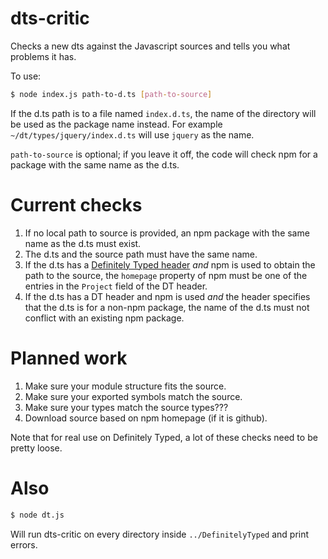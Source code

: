 # dts-critic

Checks a new dts against the Javascript sources and tells you what
problems it has.

To use:

```sh
$ node index.js path-to-d.ts [path-to-source]
```

If the d.ts path is to a file named `index.d.ts`, the name of the directory
will be used as the package name instead. For example
`~/dt/types/jquery/index.d.ts` will use `jquery` as the name.

`path-to-source` is optional; if you leave it off, the code will
check npm for a package with the same name as the d.ts.

# Current checks


1. If no local path to source is provided, an npm package with the
same name as the d.ts must exist.
2. The d.ts and the source path must have the same name.
3. If the d.ts has a
[Definitely Typed header](https://github.com/Microsoft/definitelytyped-header-parser)
*and* npm is used to obtain the path to the source, the `homepage`
property of npm must be one of the entries in the `Project` field of
the DT header.
4. If the d.ts has a DT header and npm is used *and* the header
specifies that the d.ts is for a non-npm package, the name of the d.ts
must not conflict with an existing npm package.

# Planned work

1. Make sure your module structure fits the source.
2. Make sure your exported symbols match the source.
3. Make sure your types match the source types???
6. Download source based on npm homepage (if it is github).

Note that for real use on Definitely Typed, a lot of these checks need to be pretty loose.

# Also

```sh
$ node dt.js
```

Will run dts-critic on every directory inside `../DefinitelyTyped` and
print errors.
